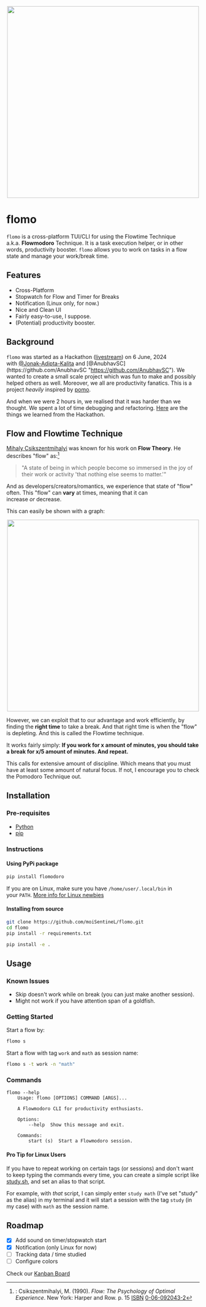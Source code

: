 <p align="center">
<img src="https://raw.githubusercontent.com/moiSentineL/flomo/main/docs/assets/flomo-speed.gif" width="500">
</p>

# flomo

`flomo` is a cross-platform TUI/CLI for using the Flowtime Technique a.k.a. **Flowmodoro** Technique. It is a task execution helper, or in other words, productivity booster. `flomo` allows you to work on tasks in a flow state and manage your work/break time.

## Features

-   Cross-Platform
-   Stopwatch for Flow and Timer for Breaks
-   Notification (Linux only, for now.)
-   Nice and Clean UI
-   Fairly easy-to-use, I suppose.
-   (Potential) productivity booster.

## Background

`flomo` was started as a Hackathon ([livestream](https://www.youtube.com/live/xyqQgPEozv0 "https://www.youtube.com/live/xyqQgPEozv0")) on 6 June, 2024 with [@Jonak-Adipta-Kalita](https://github.com/Jonak-Adipta-Kalita "https://github.com/Jonak-Adipta-Kalita") and [@AnubhavSC](https://github.com/AnubhavSC "https://github.com/AnubhavSC"). We wanted to create a small scale project which was fun to make and possibly helped others as well. Moreover, we all are productivity fanatics. This is a project *heavily* inspired by [pomo](https://github.com/kevinschoon/pomo "https://github.com/kevinschoon/pomo").

And when we were 2 hours in, we realised that it was harder than we thought. We spent a lot of time debugging and refactoring. [Here](https://nibirsan.org/blog/p/the-hackathon-experience/) are the things we learned from the Hackathon.

## Flow and Flowtime Technique

[Mihaly Csikszentmihalyi](https://en.wikipedia.org/wiki/Mihaly_Csikszentmihalyi "https://en.wikipedia.org/wiki/Mihaly_Csikszentmihalyi") was known for his work on **Flow Theory**. He describes "flow" as:[^1]

> "A state of being in which people become so immersed in the joy of their work or activity 'that nothing else seems to matter.'"

And as developers/creators/romantics, we experience that state of "flow" often. This "flow" can **vary** at times, meaning that it can increase *or* decrease.

This can easily be shown with a graph:

<p align="center">
<img src="https://raw.githubusercontent.com/moiSentineL/flomo/main/docs/assets/flow-graph.png" width="500">
</p>

However, we can exploit that to our advantage and work efficiently, by finding the **right time** to take a break. And that right time is when the "flow" is depleting. And this is called the Flowtime technique.

It works fairly simply: **If you work for x amount of minutes, you should take a break for x/5 amount of minutes. And repeat.**

This calls for extensive amount of discipline. Which means that you must have at least some amount of natural focus. If not, I encourage you to check the Pomodoro Technique out.

## Installation

### Pre-requisites

-   [Python](https://www.python.org/)
-   [pip](https://pip.pypa.io/en/stable/installation/)

### Instructions

#### Using PyPi package

```bash
pip install flomodoro
```

If you are on Linux, make sure you have `/home/user/.local/bin` in your `PATH`. [More info for Linux newbies](https://linuxize.com/post/how-to-add-directory-to-path-in-linux/ "https://linuxize.com/post/how-to-add-directory-to-path-in-linux/")

#### Installing from source

```bash
git clone https://github.com/moiSentineL/flomo.git
cd flomo
pip install -r requirements.txt

pip install -e .
```

## Usage

### Known Issues

-   Skip doesn't work while on break (you can just make another session).
-   Might not work if you have attention span of a goldfish.

### Getting Started

Start a flow by:

```bash
flomo s
```

Start a flow with tag `work` and `math` as session name:

```bash
flomo s -t work -n "math"
```

### Commands

```
flomo --help
	Usage: flomo [OPTIONS] COMMAND [ARGS]...

    A Flowmodoro CLI for productivity enthusiasts.

	Options:
 		--help  Show this message and exit.

	Commands:
  		start (s)  Start a Flowmodoro session.
```

#### Pro Tip for Linux Users

If you have to repeat working on certain tags (or sessions) and don't want to keep typing the commands every time, you can create a simple script like [study.sh](https://raw.githubusercontent.com/moiSentineL/flomo/main/docs/study.sh), and set an alias to that script.

For example, with _that_ script, I can simply enter `study math` (I've set "study" as the alias) in my terminal and it will start a session with the tag `study` (in my case) with `math` as the session name.

## Roadmap

-   [x] Add sound on timer/stopwatch start
-   [x] Notification (only Linux for now)
-   [ ] Tracking data / time studied
-   [ ] Configure colors

Check our [Kanban Board](https://github.com/users/moiSentineL/projects/2 "https://github.com/users/moiSentineL/projects/2")

[^1]: : Csikszentmihalyi, M. (1990). *Flow: The Psychology of Optimal Experience*. New York: Harper and Row. p. 15 [ISBN](<https://en.wikipedia.org/wiki/ISBN_(identifier)> "ISBN (identifier)") [0-06-092043-2](https://en.wikipedia.org/wiki/Special:BookSources/0-06-092043-2 "Special:BookSources/0-06-092043-2")
